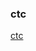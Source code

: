 ### ctc
[ctc](https://discuss.pytorch.org/t/for-seq2seq-got-any-examples-like-ctc-or-attention/660)
